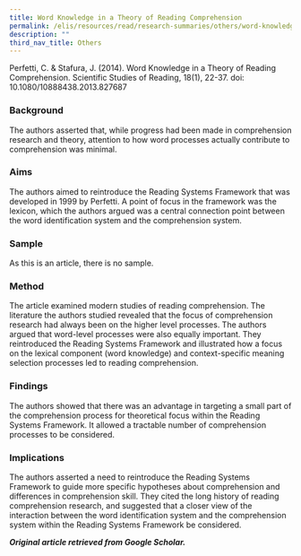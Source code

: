 ```yaml
---
title: Word Knowledge in a Theory of Reading Comprehension
permalink: /elis/resources/read/research-summaries/others/word-knowledge-in-a-theory-of-reading-comprehension/
description: ""
third_nav_title: Others
---
```

Perfetti, C. & Stafura, J. (2014). Word Knowledge in a Theory of Reading Comprehension. Scientific Studies of Reading, 18(1), 22-37. doi: 10.1080/10888438.2013.827687

### Background

The authors asserted that, while progress had been made in comprehension research and theory, attention to how word processes actually contribute to comprehension was minimal.  
  
### Aims

The authors aimed to reintroduce the Reading Systems Framework that was developed in 1999 by Perfetti. A point of focus in the framework was the lexicon, which the authors argued was a central connection point between the word identification system and the comprehension system.  
  
### Sample

As this is an article, there is no sample.  
  
### Method

The article examined modern studies of reading comprehension. The literature the authors studied revealed that the focus of comprehension research had always been on the higher level processes. The authors argued that word-level processes were also equally important. They reintroduced the Reading Systems Framework and illustrated how a focus on the lexical component (word knowledge) and context-specific meaning selection processes led to reading comprehension.  
  
### Findings

The authors showed that there was an advantage in targeting a small part of the comprehension process for theoretical focus within the Reading Systems Framework. It allowed a tractable number of comprehension processes to be considered.  
  
### Implications

The authors asserted a need to reintroduce the Reading Systems Framework to guide more specific hypotheses about comprehension and differences in comprehension skill. They cited the long history of reading comprehension research, and suggested that a closer view of the interaction between the word identification system and the comprehension system within the Reading Systems Framework be considered.  
  
_**Original article retrieved from Google Scholar.**_  

